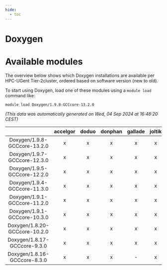 ```yaml
---
hide:
  - toc
---
```


Doxygen
=======

# Available modules


The overview below shows which Doxygen installations are available per HPC-UGent Tier-2cluster, ordered based on software version (new to old).

To start using Doxygen, load one of these modules using a `module load` command like:

```shell
module load Doxygen/1.9.8-GCCcore-13.2.0
```

*(This data was automatically generated on Wed, 04 Sep 2024 at 16:48:20 CEST)*  

| |accelgor|doduo|donphan|gallade|joltik|shinx|skitty|
| :---: | :---: | :---: | :---: | :---: | :---: | :---: | :---: |
|Doxygen/1.9.8-GCCcore-13.2.0|x|x|x|x|x|x|x|
|Doxygen/1.9.7-GCCcore-12.3.0|x|x|x|x|x|x|x|
|Doxygen/1.9.5-GCCcore-12.2.0|x|x|x|x|x|x|x|
|Doxygen/1.9.4-GCCcore-11.3.0|x|x|x|x|x|x|x|
|Doxygen/1.9.1-GCCcore-11.2.0|x|x|x|x|x|-|x|
|Doxygen/1.9.1-GCCcore-10.3.0|x|x|x|x|x|-|x|
|Doxygen/1.8.20-GCCcore-10.2.0|x|x|x|x|x|-|x|
|Doxygen/1.8.17-GCCcore-9.3.0|x|x|x|x|x|-|x|
|Doxygen/1.8.16-GCCcore-8.3.0|x|x|x|-|x|-|x|
